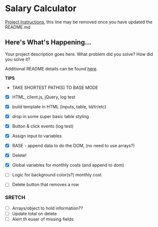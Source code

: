  # Salary Calculator

[Project Instructions](./INSTRUCTIONS.md), this line may be removed once you have updated the README.md

## Here's What's Happening...

Your project description goes here. What problem did you solve? How did you solve it?

Additional README details can be found [here](https://github.com/PrimeAcademy/readme-template/blob/master/README.md).

**TIPS**
- TAKE SHORTEST PATH(S) TO BASE MODE

- [x] HTML, client.js, jQuery, log test
- [x] build template in HTML (inputs, table, td/tr/etc)
- [x] drop in some super basic table styling
- [x] Button & click events (log test)
- [x] Assign input to  variables
- [x] BASE - append data to do the DOM, (no need to use arrays?)  
- [x] Delete!
- [x] Global variables for monthly costs (and append to dom)
- [ ] Logic for background color(s?) monthly cost 
- [ ] Delete button that removes a row


### SRETCH

- [ ] Arrays/object to hold information??
- [ ] Update total on delete
- [ ] Alert th euser of missing fields
